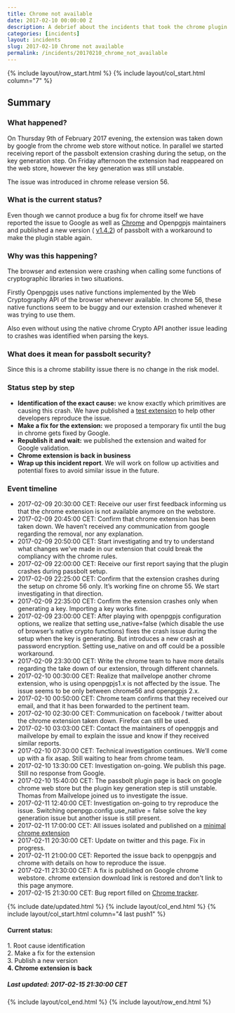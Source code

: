 ```yaml
---
title: Chrome not available
date: 2017-02-10 00:00:00 Z
description: A debrief about the incidents that took the chrome plugin offline.
categories: [incidents]
layout: incidents
slug: 2017-02-10 Chrome not available
permalink: /incidents/20170210_chrome_not_available
---
```


{% include layout/row_start.html %}
{% include layout/col_start.html column="7" %}

## Summary
### What happened?

On Thursday 9th of February 2017 evening, the extension was taken down by google from
the chrome web store without notice. In parallel we started receiving report of
the passbolt extension crashing during the setup, on the key generation step.
On Friday afternoon the extension had reappeared on the web store, however the
key generation was still unstable.

The issue was introduced in chrome release version 56.

### What is the current status?
Even though we cannot produce a bug fix for chrome itself we have
reported the issue to Google as well as
<a href="https://bugs.chromium.org/p/chromium/issues/detail?id=692721">Chrome</a>
 and Openpgpjs maintainers and published a new version (
 <a href="https://github.com/passbolt/passbolt_browser_extension/releases/tag/v1.4.2">v1.4.2</a>)
of passbolt with a workaround to make the plugin stable again.

### Why was this happening?
The browser and extension were crashing when calling some functions of cryptographic
libraries in two situations.

Firstly Openpgpjs uses native functions implemented by the Web Cryptography API of the browser
whenever available. In chrome 56, these native functions seem to be buggy and our
extension crashed whenever it was trying to use them.

Also even without using the native chrome Crypto API another issue
leading to crashes was identified when parsing the keys.

### What does it mean for passbolt security?
Since this is a chrome stability issue there is no change in the risk model.

### Status step by step

- **Identification of the exact cause:** we know exactly which primitives are causing this crash. We have published a [test extension](https://github.com/passbolt/chrome56_openpgp_crashtest) to help other developers reproduce the issue. 
- **Make a fix for the extension:** we proposed a temporary fix until the bug in chrome gets fixed by Google. 
- **Republish it and wait:** we published the extension and waited for Google validation. 
- **Chrome extension is back in business** 
- **Wrap up this incident report**. We will work on follow up activities and potential fixes to avoid similar issue in the future.

### Event timeline

*   2017-02-09 20:30:00 CET: Receive our user first feedback informing us that the chrome extension is not available anymore on the webstore.
*   2017-02-09 20:45:00 CET: Confirm that chrome extension has been taken down. We haven’t received any communication from google regarding the removal, nor any explanation.
*   2017-02-09 20:50:00 CET: Start investigating and try to understand what changes we’ve made in our extension that could break the compliancy with the chrome rules.
*   2017-02-09 22:00:00 CET: Receive our first report saying that the plugin crashes during passbolt setup.
*   2017-02-09 22:25:00 CET: Confirm that the extension crashes during the setup on chrome 56 only. It’s working fine on chrome 55\. We start investigating in that direction.
*   2017-02-09 22:35:00 CET: Confirm the extension crashes only when generating a key. Importing a key works fine.
*   2017-02-09 23:00:00 CET: After playing with openpgpjs configuration options, we realize that setting use_native=false (which disable the use of browser’s native crypto functions) fixes the crash issue during the setup when the key is generating. But introduces a new crash at password encryption. Setting use_native on and off could be a possible workaround.
*   2017-02-09 23:30:00 CET: Write the chrome team to have more details regarding the take down of our extension, through different channels.
*   2017-02-10 00:30:00 CET: Realize that mailvelope another chrome extension, who is using openpgpjs1.x is not affected by the issue. The issue seems to be only between chrome56 and openpgpjs 2.x.
*   2017-02-10 00:50:00 CET: Chrome team confirms that they received our email, and that it has been forwarded to the pertinent team.
*   2017-02-10 02:30:00 CET: Communication on facebook / twitter about the chrome extension taken down. Firefox can still be used.
*   2017-02-10 03:03:00 CET: Contact the maintainers of openpgpjs and mailvelope by email to explain the issue and know if they received similar reports.
*   2017-02-10 07:30:00 CET: Technical investigation continues. We’ll come up with a fix asap. Still waiting to hear from chrome team.
*   2017-02-10 13:30:00 CET: Investigation on-going. We publish this page. Still no response from Google.
*   2017-02-10 15:40:00 CET: The passbolt plugin page is back on google chrome web store but the plugin key generation step is still unstable. Thomas from Mailvelope joined us to investigate the issue.
*   2017-02-11 12:40:00 CET: Investigation on-going to try reproduce the issue. Switching openpgp.config.use_native = false solve the key generation issue but another issue is still present.
*   2017-02-11 17:00:00 CET: All issues isolated and published on a [minimal chrome extension](https://github.com/passbolt/chrome56_openpgp_crashtest)
*   2017-02-11 20:30:00 CET: Update on twitter and this page. Fix in progress.
*   2017-02-11 21:00:00 CET: Reported the issue back to openpgpjs and chrome with details on how to reproduce the issue.
*   2017-02-11 21:30:00 CET: A fix is published on Google chrome webstore. chrome extension download link is restored and don't link to this page anymore.
*   2017-02-15 21:30:00 CET: Bug report filled on [Chrome tracker](https://bugs.chromium.org/p/chromium/issues/detail?id=692721).

{% include date/updated.html %}
{% include layout/col_end.html %}
{% include layout/col_start.html column="4 last push1" %}

<div class="tldr message success">
    <h4>Current status:</h4>
    1. Root cause identification<br>
    2. Make a fix for the extension<br>
    3. Publish a new version<br>
    <strong>4. Chrome extension is back<br></strong>
    <h5>Last updated: 2017-02-15 21:30:00 CET</h5>
</div>

{% include layout/col_end.html %}
{% include layout/row_end.html %}
